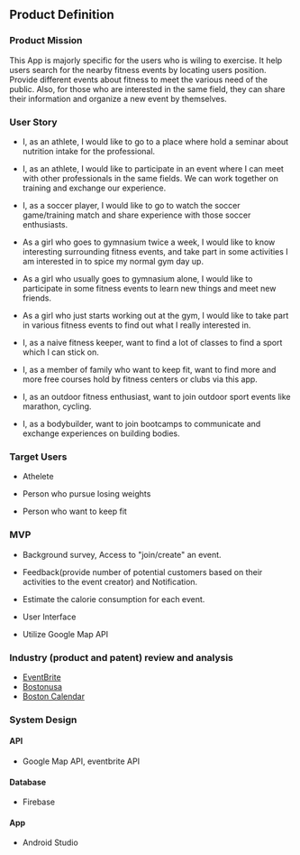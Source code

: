 Product Definition
-

### Product Mission

This App is majorly specific for the users who is wiling to exercise. It help users search for the nearby fitness events by locating users position. Provide different events about fitness to meet the various need of the public. Also, for those who are interested in the same field, they can share their information and organize a new event by themselves.

### User Story

* I, as an athlete, I would like to go to a place where hold a seminar about nutrition intake for the professional.

* I, as an athlete, I would like to participate in an event where I can meet with other professionals in the same fields. We can work together on training and exchange our experience. 

* I, as a soccer player, I would like to go to watch the soccer game/training match and share experience with those soccer enthusiasts.

* As a girl who goes to gymnasium twice a week, I would like to know interesting surrounding fitness events, and take part in some activities I am interested in to spice my normal gym day up.

* As a girl who usually goes to gymnasium alone, I would like to participate in some fitness events to learn new things and meet new friends.

* As a girl who just starts working out at the gym, I would like to take part in various fitness events to find out what I really interested in.

* I, as a naive fitness keeper, want to find a lot of classes to find a sport which I can stick on.

* I, as a member of family who want to keep fit, want to find more and more free courses hold by fitness centers or clubs via this app.

* I, as an outdoor fitness enthusiast, want to join outdoor sport events like marathon, cycling.

* I, as a bodybuilder, want to join bootcamps to communicate and exchange experiences on building bodies.

### Target Users

* Athelete

* Person who pursue losing weights

* Person who want to keep fit

### MVP

* Background survey, Access to "join/create" an event.

* Feedback(provide number of potential customers based on their activities to the event creator) and Notification.

* Estimate the calorie consumption for each event.

* User Interface

* Utilize Google Map API

### Industry (product and patent) review and analysis
* [EventBrite](https://www.eventbrite.com/d/ma--boston/events/)
* [Bostonusa](https://www.bostonusa.com/)
* [Boston Calendar](https://www.thebostoncalendar.com/)


### System Design

#### API

* Google Map API, eventbrite API

#### Database

* Firebase

#### App

* Android Studio
